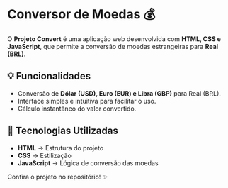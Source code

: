 # Conversor de Moedas 💰  

O **Projeto Convert** é uma aplicação web desenvolvida com **HTML, CSS e JavaScript**, que permite a conversão de moedas estrangeiras para **Real (BRL)**.  

## 💡 Funcionalidades  

- Conversão de **Dólar (USD), Euro (EUR) e Libra (GBP)** para Real (BRL).  
- Interface simples e intuitiva para facilitar o uso.  
- Cálculo instantâneo do valor convertido.  

## 🚀 Tecnologias Utilizadas  

- **HTML** → Estrutura do projeto  
- **CSS** → Estilização
- **JavaScript** → Lógica de conversão das moedas  

Confira o projeto no repositório! ✨
